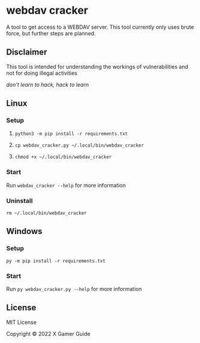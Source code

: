# webdav cracker

A tool to get access to a WEBDAV server. This tool currently only uses brute force, but further steps are planned.

## Disclaimer

This tool is intended for understanding the workings of vulnerabilities and not for doing illegal activities

*don't learn to hack, hack to learn*

## Linux

### Setup

1. `python3 -m pip install -r requirements.txt`

2. `cp webdav_cracker.py ~/.local/bin/webdav_cracker`

3. `chmod +x ~/.local/bin/webdav_cracker`

### Start

Run `webdav_cracker --help` for more information

### Uninstall

`rm ~/.local/bin/webdav_cracker`

## Windows

### Setup

`py -m pip install -r requirements.txt`

### Start

Run `py webdav_cracker.py --help` for more information

## License

MIT License

Copyright © 2022 X Gamer Guide
